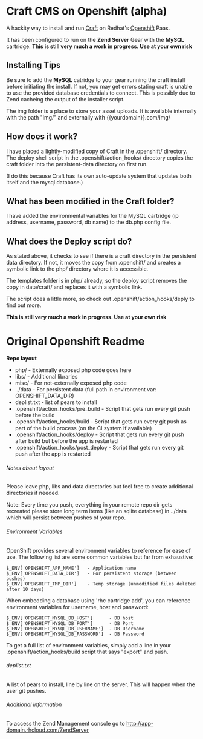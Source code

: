 # Craft CMS on Openshift (alpha)

A hackity way to install and run [Craft](http://buildwithcraft.com/) on Redhat's [Openshift](https://www.openshift.com/) Paas.

It has been configured to run on the **Zend Server** Gear with the **MySQL** cartridge. **This is still very much a work in progress.  Use at your own risk**

## Installing Tips

Be sure to add the **MySQL** catridge to your gear running the craft install before initiating the install.  If not, you may get errors stating craft is unable to use the provided database credentials to connect.  This is possibly due to Zend cacheing the output of the installer script.

The img folder is a place to store your asset uploads.  It is available internally with the path "img/" and externally with {{yourdomain}}.com/img/

## How does it work?

I have placed a lightly-modified copy of Craft in the  .openshift/ directory.  The deploy shell script in the .openshift/action_hooks/ directory copies the craft folder into the persistent-data directory on first run.

(I do this because Craft has its own auto-update system that updates both itself and the mysql database.)


## What has been modified in the Craft folder?

I have added the environmental variables for the MySQL cartridge (ip address, username, password, db name) to the db.php config file.

## What does the Deploy script do?

As stated above, it checks to see if there is a craft directory in the persistent data directory.  If not, it moves the copy from .openshift/ and creates a symbolic link to the php/ directory where it is accessible. 

The templates folder is in php/ already, so the deploy script removes the copy in data/craft/ and replaces it with a symbolic link.

The script does a little more, so check out .openshift/action_hooks/deply to find out more.


**This is still very much a work in progress.  Use at your own risk**


# Original Openshift Readme

**Repo layout**
- php/ - Externally exposed php code goes here
- libs/ - Additional libraries
- misc/ - For not-externally exposed php code
- ../data - For persistent data (full path in environment var: OPENSHIFT_DATA_DIR)
- deplist.txt - list of pears to install
- .openshift/action_hooks/pre_build - Script that gets run every git push before the build
- .openshift/action_hooks/build - Script that gets run every git push as part of the build process (on the CI system if available)
- .openshift/action_hooks/deploy - Script that gets run every git push after build but before the app is restarted
- .openshift/action_hooks/post_deploy - Script that gets run every git push after the app is restarted


###### Notes about layout
Please leave php, libs and data directories but feel free to create additional
directories if needed.

Note: Every time you push, everything in your remote repo dir gets recreated
please store long term items (like an sqlite database) in ../data which will
persist between pushes of your repo.


###### Environment Variables

OpenShift provides several environment variables to reference for ease
of use.  The following list are some common variables but far from exhaustive:

    $_ENV['OPENSHIFT_APP_NAME']   - Application name
    $_ENV['OPENSHIFT_DATA_DIR']   - For persistent storage (between pushes)
    $_ENV['OPENSHIFT_TMP_DIR']    - Temp storage (unmodified files deleted after 10 days)

When embedding a database using 'rhc cartridge add', you can reference environment
variables for username, host and password:

    $_ENV['OPENSHIFT_MYSQL_DB_HOST']      - DB host
    $_ENV['OPENSHIFT_MYSQL_DB_PORT']      - DB Port
    $_ENV['OPENSHIFT_MYSQL_DB_USERNAME']  - DB Username
    $_ENV['OPENSHIFT_MYSQL_DB_PASSWORD']  - DB Password

To get a full list of environment variables, simply add a line in your
.openshift/action_hooks/build script that says "export" and push.


###### deplist.txt
A list of pears to install, line by line on the server.  This will happen when
the user git pushes.


###### Additional information
To access the Zend Management console go to http://app-domain.rhcloud.com/ZendServer
